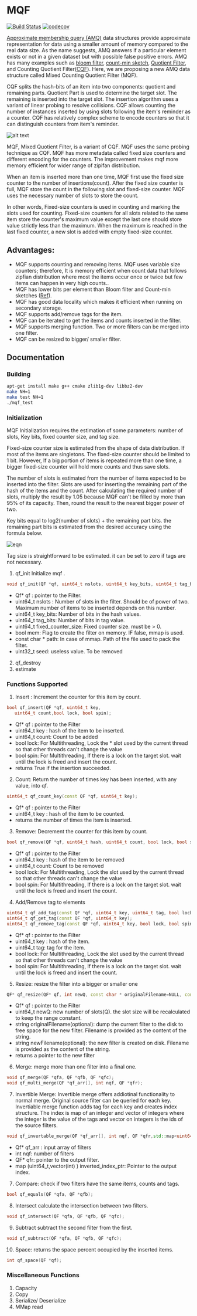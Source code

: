 # MQF
[![Build Status](https://travis-ci.org/shokrof/MQF.svg?branch=mqfDevelopmenet)](https://travis-ci.org/shokrof/MQF)
[![codecov](https://codecov.io/gh/shokrof/MQF/branch/mqfDevelopmenet/graph/badge.svg)](https://codecov.io/gh/shokrof/MQF)

[Approximate membership query (AMQ)](http://www.cs.cmu.edu/~lblum/flac/Presentations/Szabo-Wexler_ApproximateSetMembership.pdf) data structures provide approximate representation for data using a smaller amount of memory compared to the real data size. As the name suggests, AMQ answers if a particular element exists or not in a given dataset but with possible false positive errors. AMQ has many examples such as [bloom filter](https://en.wikipedia.org/wiki/Bloom_filter), [count-min sketch](https://en.wikipedia.org/wiki/Count%E2%80%93min_sketch), [Quotient Filter](https://en.wikipedia.org/wiki/Quotient_filter), and Counting Quotient Filter([CQF](https://github.com/splatlab/cqf)). Here, we are proposing a new AMQ data structure called Mixed Counting Quotient Filter (MQF).

CQF splits the hash-bits of an item into two components: quotient and remaining parts. Quotient Part is used to determine the target slot. The remaining is inserted into the target slot. The insertion algorithm uses a variant of linear probing to resolve collisions. CQF allows counting the number of instances inserted by using slots following the item's reminder as a counter. CQF has relatively complex scheme to encode counters so that it can distinguish counters from item's reminder.

![alt text](https://raw.githubusercontent.com/shokrof/MQF/mqfDevelopmenet/QuotientFilter_MQF.png)

MQF, Mixed Quotient Filter, is a variant of CQF. MQF uses the same probing technique as CQF. MQF has more metadata called fixed size counters and different encoding for the counters. The improvement makes mqf more memory efficient for wider range of zipifan distribution.

When an item is inserted more than one time, MQF first use the fixed size counter to the number of insertions(count). After the fixed size counter is full, MQF store the count in the following slot and fixed-size counter. MQF uses the necessary number of slots to store the count.

In other words, Fixed-size counters is used in counting and marking the slots used for counting. Fixed-size counters for all slots related to the same item store the counter's maximum value except the last one should store value strictly less than the maximum. When the maximum is reached in the last fixed counter, a new slot is added with empty fixed-size counter.




## Advantages:
  - MQF supports counting and removing items. MQF uses variable size counters; therefore, It is memory efficient when count data that follows zipfian distribution where most the items occur once or twice but few items can happen in very high counts..
  - MQF has lower bits per element than Bloom filter and Count-min sketches ([Ref](https://www3.cs.stonybrook.edu/~ppandey/files/p775-pandey.pdf)).
  - MQF  has good data locality which makes it efficient when running on secondary storage.
  - MQF supports add/remove tags for the item.
  - MQF can be iterated to get the items and counts inserted in the filter.
  - MQF supports merging function. Two or more filters can be merged into one filter.
  - MQF can be resized to bigger/ smaller filter.


## Documentation
### Building
```bash
apt-get install make g++ cmake zlib1g-dev libbz2-dev
make NH=1
make test NH=1
./mqf_test
```
### Initialization
MQF Initialization requires the estimation of some parameters: number of slots, Key bits, fixed counter size, and tag size.

Fixed-size counter size is estimated from the shape of data distribution. If most of the items are singletons. The fixed-size counter should be limited to 1 bit. However, If a big portion of items is repeated more than one time, a bigger fixed-size counter will hold more counts and thus save slots.

The number of slots is estimated from the number of items expected to be inserted into the filter. Slots are used for inserting the remaining part of the hash of the items and the count. After calculating the required number of slots, multiply the result by 1.05 because MQF can't be filled by more than 95% of its capacity. Then, round the result to the nearest bigger power of two.

Key bits equal to log2(number of slots) + the remaining part bits. the remaining part bits is estimated from the desired accuracy using the formula below.

![eqn](https://raw.githubusercontent.com/shokrof/MQF/mqfDevelopmenet/r_eqn.gif)

Tag size is straightforward to be estimated. it can be set to zero if tags are not necessary.


1. qf_init
Initialize mqf .
```c++
void qf_init(QF *qf, uint64_t nslots, uint64_t key_bits, uint64_t tag_bits,uint64_t fixed_counter_size, bool mem, const char *path, uint32_t seed);
```

  * Qf* qf : pointer to the Filter.
  * uint64_t nslots : Number of slots in the filter. Should be of power of two. Maximum number of items to be inserted depends on this number.
  * uint64_t key_bits: Number of bits in the hash values.
  * uint64_t tag_bits: Number of bits in tag value.
  * uint64_t fixed_counter_size: Fixed counter size. must be > 0.
  * bool mem: Flag to create the filter on memory. IF false, mmap is used.
  * const char * path: In case of mmap. Path of the file used to pack the filter.
  * uint32_t seed: useless value. To be removed
2. qf_destroy
3. estimate

### Functions Supported
1. Insert :
Increment the counter for this item by count.
  ```c++
  bool qf_insert(QF *qf, uint64_t key,
     uint64_t count,bool lock, bool spin);
  ```

  * Qf* qf : pointer to the Filter
  * uint64_t key : hash of the item to be inserted.
  * uint64_t count: Count to be added
  * bool lock: For Multithreading, Lock the * slot used by the current thread so that other threads can't change the value
  * bool spin: For Multithreading, If there is a lock on the target slot. wait until the lock is freed and insert the count.
  * returns True if the insertion succeeded.

2. Count:
 Return the number of times key has been inserted, with any value, into qf.
 ```c++
 uint64_t qf_count_key(const QF *qf, uint64_t key);
 ```
 * Qf* qf : pointer to the Filter
 * uint64_t key : hash of the item to be counted.
 * returns the number of times the item is inserted.
3. Remove:
Decrement the counter for this item by count.
```c++
bool qf_remove(QF *qf, uint64_t hash, uint64_t count, bool lock, bool spin);
```
  * Qf* qf : pointer to the Filter
  * uint64_t key : hash of the item to be removed
  * uint64_t count: Count to be removed
  * bool lock: For Multithreading, Lock the slot used by the current thread so that other threads can't change the value
  * bool spin: For Multithreading, If there is a lock on the target slot. wait until the lock is freed and insert the count.

4. Add/Remove tag to elements
```c++
uint64_t qf_add_tag(const QF *qf, uint64_t key, uint64_t tag, bool lock, bool spin);
uint64_t qf_get_tag(const QF *qf, uint64_t key);
uint64_t qf_remove_tag(const QF *qf, uint64_t key, bool lock, bool spin);
```
  * Qf* qf : pointer to the Filter
  * uint64_t key : hash of the item.
  * uint64_t tag: tag for the item.
  * bool lock: For Multithreading, Lock the slot used by the current thread so that other threads can't change the value
  * bool spin: For Multithreading, If there is a lock on the target slot. wait until the lock is freed and insert the count.

5. Resize:
 resize the filter into a bigger or smaller one
 ```c++
 QF* qf_resize(QF* qf, int newQ, const char * originalFilename=NULL, const char * newFilename=NULL);
 ```
 * Qf* qf : pointer to the Filter
 * uint64_t newQ: new number of slots(Q). the slot size will be recalculated to keep the range constant.
 * string originalFilename(optional): dump the current filter to the disk to free space for the new filter. Filename is provided as the content of the string.
 * string newFilename(optional): the new filter is created on disk. Filename is provided as the content of the string.
 * returns a pointer to the new filter

6. Merge: merge more than one filter into a final one.
```c++
void qf_merge(QF *qfa, QF *qfb, QF *qfc);
void qf_multi_merge(QF *qf_arr[], int nqf, QF *qfr);
```
7. Invertible Merge: Invertible merge offers addiotinal functionality to normal merge. Original source filter can be queried for each key.
Invertiable merge function adds tag for each key and creates index structure. The index is map of an integer and vector of integers where the integer is the value of the tags and vector on integers is the ids of the source filters.
```c++
void qf_invertable_merge(QF *qf_arr[], int nqf, QF *qfr,std::map<uint64_t, std::vector<int> > *inverted_index_ptr);
```
  * Qf* qf_arr : input array of filters
  * int nqf: number of filters
  * QF* qfr: pointer to the output filter.
  * map (uint64_t,vector(int) )    inverted_index_ptr: Pointer to the output index.




7. Compare:
check if two filters have the same items, counts and tags.
```c++
bool qf_equals(QF *qfa, QF *qfb);
```
8. Intersect
calculate the intersection between two filters.
```c++
void qf_intersect(QF *qfa, QF *qfb, QF *qfc);
```
9. Subtract
subtract the second filter from the first.
```c++
void qf_subtract(QF *qfa, QF *qfb, QF *qfc);
```
10. Space:
returns the space percent occupied by the inserted items.
```c++
int qf_space(QF *qf);
```

### Miscellaneous Functions
1. Capacity
2. Copy
3. Serialize/ Deserialize
4. MMap read
